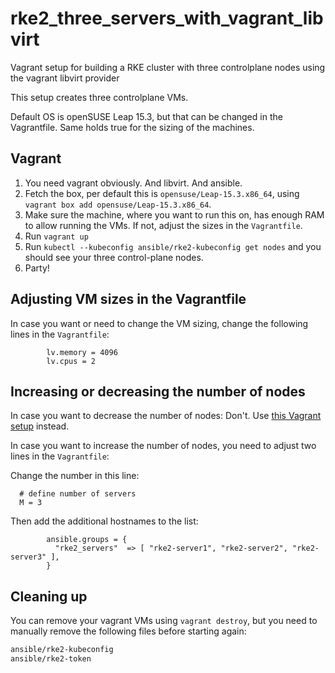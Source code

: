 # rke2_three_servers_with_vagrant_libvirt

Vagrant setup for building a RKE cluster with three controlplane nodes using the vagrant libvirt provider 

This setup creates three controlplane VMs.

Default OS is openSUSE Leap 15.3, but that can be changed in the Vagrantfile. Same holds true for the sizing of the machines.

## Vagrant

1. You need vagrant obviously. And libvirt. And ansible.
2. Fetch the box, per default this is `opensuse/Leap-15.3.x86_64`, using `vagrant box add opensuse/Leap-15.3.x86_64`.
3. Make sure the machine, where you want to run this on, has enough RAM to allow running the VMs. If not, adjust the sizes in the `Vagrantfile`.
4. Run `vagrant up`
5. Run `kubectl --kubeconfig ansible/rke2-kubeconfig get nodes` and you should see your three control-plane nodes.
6. Party!

## Adjusting VM sizes in the Vagrantfile

In case you want or need to change the VM sizing, change the following lines in the `Vagrantfile`:
```
        lv.memory = 4096
        lv.cpus = 2
```

## Increasing or decreasing the number of nodes

In case you want to decrease the number of nodes: Don't. Use [this Vagrant setup](https://github.com/johanneskastl/rke2_singlenode_with_vagrant_libvirt) instead.

In case you want to increase the number of nodes, you need to adjust two lines in the `Vagrantfile`:

Change the number in this line:
```
  # define number of servers
  M = 3
```

Then add the additional hostnames to the list:
```
        ansible.groups = {
          "rke2_servers"  => [ "rke2-server1", "rke2-server2", "rke2-server3" ],
        }
```

## Cleaning up

You can remove your vagrant VMs using `vagrant destroy`, but you need to manually remove the following files before starting again:
```bash
ansible/rke2-kubeconfig
ansible/rke2-token
```
